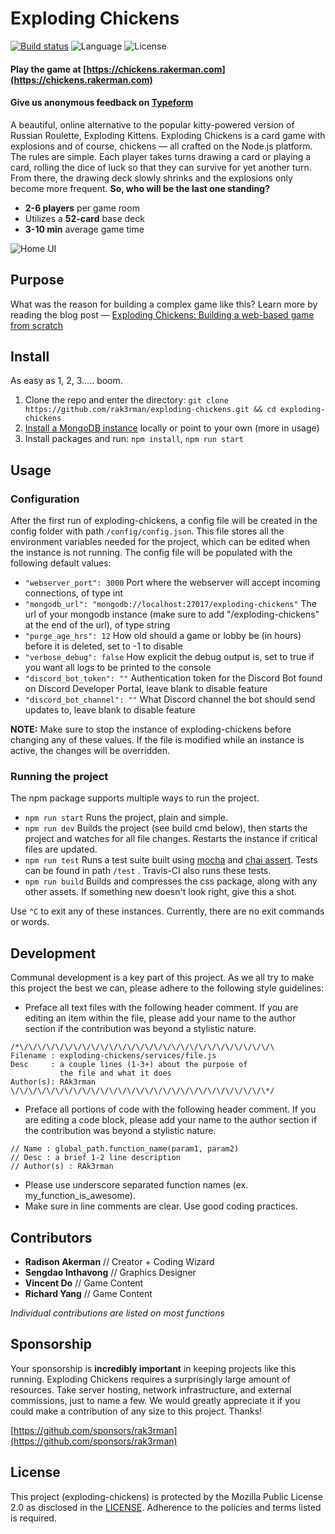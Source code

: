 # Exploding Chickens

[![Build status](https://travis-ci.com/RAK3RMAN/exploding-chickens.svg?branch=main)](https://travis-ci.com/RAK3RMAN/exploding-chickens) ![Language](https://img.shields.io/badge/Language-Node.js-informational.svg?style=flat) ![License](https://img.shields.io/badge/License-MPL2.0-red.svg)

#### Play the game at [https://chickens.rakerman.com](https://chickens.rakerman.com)
#### Give us anonymous feedback on [Typeform](https://7ojkgwi952s.typeform.com/to/qWPf6y4Z)

A beautiful, online alternative to the popular kitty-powered version of Russian Roulette, Exploding Kittens. 
Exploding Chickens is a card game with explosions and of course, chickens — all crafted on the Node.js platform. 
The rules are simple. Each player takes turns drawing a card or playing a card, rolling the dice of luck so that they can survive for yet another turn. 
From there, the drawing deck slowly shrinks and the explosions only become more frequent. **So, who will be the last one standing?**

- **2-6 players** per game room
- Utilizes a **52-card** base deck
- **3-10 min** average game time

![Home UI](public/home_ui.png)

## Purpose
What was the reason for building a complex game like this? Learn more by reading the blog post —
[Exploding Chickens: Building a web-based game from scratch](https://rakerman.com/blog/exploding-chickens/)

## Install
As easy as 1, 2, 3..... boom.
1. Clone the repo and enter the directory: ``git clone https://github.com/rak3rman/exploding-chickens.git && cd exploding-chickens``
2. [Install a MongoDB instance](https://docs.mongodb.com/manual/installation/#mongodb-community-edition-installation-tutorials) locally or point to your own (more in usage)
3. Install packages and run: ``npm install``, ``npm run start``

## Usage
### Configuration
After the first run of exploding-chickens, a config file will be created in the config folder with path ``/config/config.json``. 
This file stores all the environment variables needed for the project, which can be edited when the instance is not running.
The config file will be populated with the following default values:
- ``"webserver_port": 3000`` Port where the webserver will accept incoming connections, of type int
- ``"mongodb_url": "mongodb://localhost:27017/exploding-chickens"`` The url of your mongodb instance (make sure to add "/exploding-chickens" at the end of the url), of type string
- ``"purge_age_hrs": 12`` How old should a game or lobby be (in hours) before it is deleted, set to -1 to disable
- ``"verbose_debug": false`` How explicit the debug output is, set to true if you want all logs to be printed to the console
- ``"discord_bot_token": ""`` Authentication token for the Discord Bot found on Discord Developer Portal, leave blank to disable feature
- ``"discord_bot_channel": ""`` What Discord channel the bot should send updates to, leave blank to disable feature

**NOTE:** Make sure to stop the instance of exploding-chickens before changing any of these values. If the file is modified while an instance is active, the changes will be overridden.

### Running the project
The npm package supports multiple ways to run the project.
- ``npm run start`` Runs the project, plain and simple.
- ``npm run dev`` Builds the project (see build cmd below), then starts the project and watches for all file changes. Restarts the instance if critical files are updated.
- ``npm run test`` Runs a test suite built using [mocha](https://mochajs.org/) and [chai assert](https://www.chaijs.com/api/assert/). Tests can be found in path ``/test`` . Travis-CI also runs these tests.
- ``npm run build`` Builds and compresses the css package, along with any other assets. If something new doesn't look right, give this a shot.

Use ``^C`` to exit any of these instances. Currently, there are no exit commands or words.

## Development
Communal development is a key part of this project.
As we all try to make this project the best we can, please adhere to the following style guidelines:
- Preface all text files with the following header comment. If you are editing an item within the file, please add your name to the author section if the contribution was beyond a stylistic nature.
```
/*\/\/\/\/\/\/\/\/\/\/\/\/\/\/\/\/\/\/\/\/\/\/\/\/\/\/\/\/\
Filename : exploding-chickens/services/file.js
Desc     : a couple lines (1-3+) about the purpose of
           the file and what it does
Author(s): RAk3rman
\/\/\/\/\/\/\/\/\/\/\/\/\/\/\/\/\/\/\/\/\/\/\/\/\/\/\/\/\*/
```
- Preface all portions of code with the following header comment. If you are editing a code block, please add your name to the author section if the contribution was beyond a stylistic nature.
```
// Name : global_path.function_name(param1, param2)
// Desc : a brief 1-2 line description
// Author(s) : RAk3rman
```
- Please use underscore separated function names (ex. my_function_is_awesome).
- Make sure in line comments are clear. Use good coding practices.

## Contributors
- **Radison Akerman** // Creator + Coding Wizard
- **Sengdao Inthavong** // Graphics Designer
- **Vincent Do** // Game Content
- **Richard Yang** // Game Content

*Individual contributions are listed on most functions*

## Sponsorship
Your sponsorship is **incredibly important** in keeping projects like this running.
Exploding Chickens requires a surprisingly large amount of resources.
Take server hosting, network infrastructure, and external commissions, just to name a few.
We would greatly appreciate it if you could make a contribution of any size to this project. Thanks!

[https://github.com/sponsors/rak3rman](https://github.com/sponsors/rak3rman)

## License
This project (exploding-chickens) is protected by the Mozilla Public License 2.0 as disclosed in the [LICENSE](https://github.com/rak3rman/exploding-chickens/blob/main/LICENSE). Adherence to the policies and terms listed is required.
